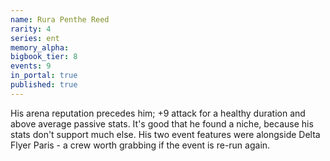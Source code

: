 ```yaml
---
name: Rura Penthe Reed
rarity: 4
series: ent
memory_alpha:
bigbook_tier: 8
events: 9
in_portal: true
published: true
---
```


His arena reputation precedes him; +9 attack for a healthy duration and above average passive stats. It's good that he found a niche, because his stats don't support much else. His two event features were alongside Delta Flyer Paris - a crew worth grabbing if the event is re-run again.
